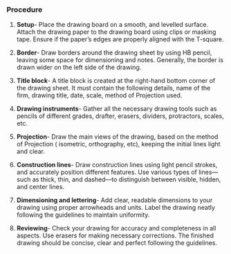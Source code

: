### Procedure

1. **Setup**-  Place the drawing board on a smooth, and levelled surface. Attach the drawing paper to the drawing board using clips or masking tape. Ensure if the paper’s edges are properly aligned with the T-square.  

2. **Border**- Draw borders around the drawing sheet by using HB pencil, leaving some space for dimensioning and notes. Generally, the border is drawn wider on the left side of the drawing.   

3. **Title block**- A title block is created at the right-hand bottom corner of the drawing sheet. It must contain the following details, name of the firm, drawing title, date, scale, method of Projection used. 

4. **Drawing instruments**- Gather all the necessary drawing tools such as pencils of different grades, drafter, erasers, dividers, protractors, scales, etc.  

5. **Projection**- Draw the main views of the drawing, based on the method of Projection ( isometric, orthography, etc), keeping the initial lines light and clear. 

6. **Construction lines**- Draw construction lines using light pencil strokes, and accurately position different features. Use various types of lines—such as thick, thin, and dashed—to distinguish between visible, hidden, and center lines.

7. **Dimensioning and lettering**- Add clear, readable dimensions to your drawing using proper arrowheads and units. Label the drawing neatly following the guidelines to maintain uniformity. 

8. **Reviewing**-  Check your drawing for accuracy and completeness in all aspects. Use erasers for making necessary corrections. The finished drawing should be concise, clear and perfect following the guidelines.  
